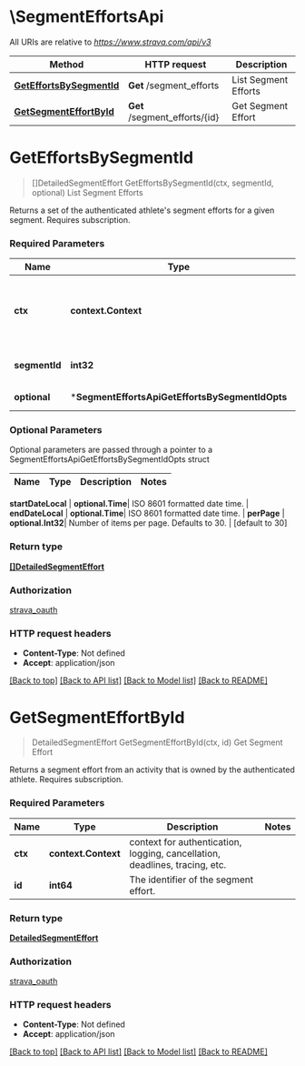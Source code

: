 # \SegmentEffortsApi

All URIs are relative to *https://www.strava.com/api/v3*

Method | HTTP request | Description
------------- | ------------- | -------------
[**GetEffortsBySegmentId**](SegmentEffortsApi.md#GetEffortsBySegmentId) | **Get** /segment_efforts | List Segment Efforts
[**GetSegmentEffortById**](SegmentEffortsApi.md#GetSegmentEffortById) | **Get** /segment_efforts/{id} | Get Segment Effort


# **GetEffortsBySegmentId**
> []DetailedSegmentEffort GetEffortsBySegmentId(ctx, segmentId, optional)
List Segment Efforts

Returns a set of the authenticated athlete's segment efforts for a given segment.  Requires subscription.

### Required Parameters

Name | Type | Description  | Notes
------------- | ------------- | ------------- | -------------
 **ctx** | **context.Context** | context for authentication, logging, cancellation, deadlines, tracing, etc.
  **segmentId** | **int32**| The identifier of the segment. |
 **optional** | ***SegmentEffortsApiGetEffortsBySegmentIdOpts** | optional parameters | nil if no parameters

### Optional Parameters
Optional parameters are passed through a pointer to a SegmentEffortsApiGetEffortsBySegmentIdOpts struct

Name | Type | Description  | Notes
------------- | ------------- | ------------- | -------------

 **startDateLocal** | **optional.Time**| ISO 8601 formatted date time. |
 **endDateLocal** | **optional.Time**| ISO 8601 formatted date time. |
 **perPage** | **optional.Int32**| Number of items per page. Defaults to 30. | [default to 30]

### Return type

[**[]DetailedSegmentEffort**](DetailedSegmentEffort.md)

### Authorization

[strava_oauth](../README.md#strava_oauth)

### HTTP request headers

 - **Content-Type**: Not defined
 - **Accept**: application/json

[[Back to top]](#) [[Back to API list]](../README.md#documentation-for-api-endpoints) [[Back to Model list]](../README.md#documentation-for-models) [[Back to README]](../README.md)

# **GetSegmentEffortById**
> DetailedSegmentEffort GetSegmentEffortById(ctx, id)
Get Segment Effort

Returns a segment effort from an activity that is owned by the authenticated athlete. Requires subscription.

### Required Parameters

Name | Type | Description  | Notes
------------- | ------------- | ------------- | -------------
 **ctx** | **context.Context** | context for authentication, logging, cancellation, deadlines, tracing, etc.
  **id** | **int64**| The identifier of the segment effort. |

### Return type

[**DetailedSegmentEffort**](DetailedSegmentEffort.md)

### Authorization

[strava_oauth](../README.md#strava_oauth)

### HTTP request headers

 - **Content-Type**: Not defined
 - **Accept**: application/json

[[Back to top]](#) [[Back to API list]](../README.md#documentation-for-api-endpoints) [[Back to Model list]](../README.md#documentation-for-models) [[Back to README]](../README.md)
